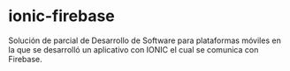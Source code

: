 # ionic-firebase
Solución de parcial de Desarrollo de Software para plataformas móviles en la que se desarrolló un aplicativo con IONIC el cual se comunica con Firebase.
